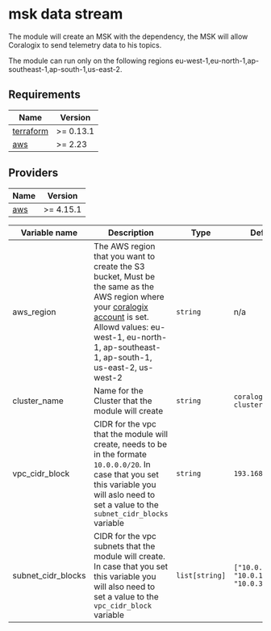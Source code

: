 # msk data stream

The module will create an MSK with the dependency, the MSK will allow Coralogix to send telemetry data to his topics.

The module can run only on the following regions eu-west-1,eu-north-1,ap-southeast-1,ap-south-1,us-east-2.

## Requirements

| Name | Version |
|------|---------|
| <a name="requirement_terraform"></a> [terraform](#requirement\_terraform) | >= 0.13.1 |
| <a name="requirement_aws"></a> [aws](#requirement\_aws) | >= 2.23 |

## Providers

| Name | Version |
|------|---------|
| <a name="provider_aws"></a> [aws](#provider\_aws) | >= 4.15.1 |

| Variable name | Description | Type | Default | Required | 
|------|-------------|------|------|:--------:|
| aws_region | The AWS region that you want to create the S3 bucket, Must be the same as the AWS region where your [coralogix account](https://coralogix.com/docs/coralogix-domain/) is set. Allowd values: eu-west-1, eu-north-1, ap-southeast-1, ap-south-1, us-east-2, us-west-2 | `string` | n/a | :heavy_check_mark: |
| cluster_name | Name for the Cluster that the module will create | `string` | `coralogix-msk-cluster` | |
| vpc_cidr_block | CIDR for the vpc that the module will create, needs to be in the formate `10.0.0.0/20`. In case that you set this variable you will aslo need to set a value to the `subnet_cidr_blocks` variable | `string` | `193.168.0.0/20` | |
| subnet_cidr_blocks | CIDR for the vpc subnets that the module will create. In case that you set this variable you will also need to set a value to the `vpc_cidr_block` variable | `list[string]` | `["10.0.0.0/24", "10.0.1.0/24", "10.0.3.0/24"]` | |